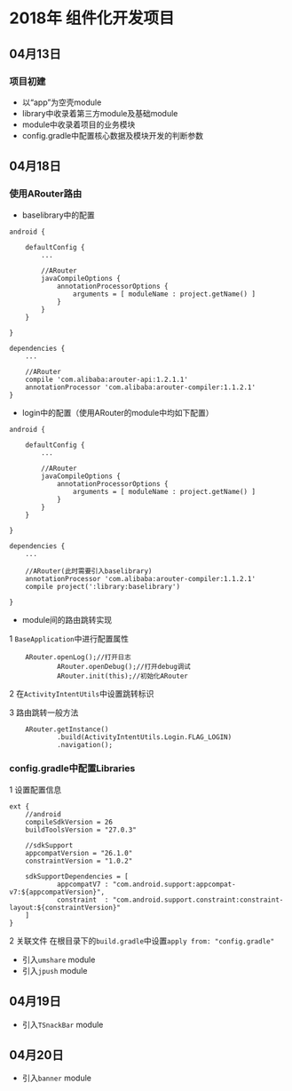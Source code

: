 # 2018年 组件化开发项目

## 04月13日
### 项目初建
* 以“app”为空壳module
* library中收录着第三方module及基础module
* module中收录着项目的业务模块
* config.gradle中配置核心数据及模块开发的判断参数

## 04月18日
### 使用ARouter路由
* baselibrary中的配置
```
android {

    defaultConfig {
        ...

        //ARouter
        javaCompileOptions {
            annotationProcessorOptions {
                arguments = [ moduleName : project.getName() ]
            }
        }
    }

}

dependencies {
    ...

    //ARouter
    compile 'com.alibaba:arouter-api:1.2.1.1'
    annotationProcessor 'com.alibaba:arouter-compiler:1.1.2.1'
}
```
* login中的配置（使用ARouter的module中均如下配置）
```
android {

    defaultConfig {
        ...

        //ARouter
        javaCompileOptions {
            annotationProcessorOptions {
                arguments = [ moduleName : project.getName() ]
            }
        }
    }

}

dependencies {
    ...

    //ARouter(此时需要引入baselibrary)
    annotationProcessor 'com.alibaba:arouter-compiler:1.1.2.1'
    compile project(':library:baselibrary')

}
```
* module间的路由跳转实现

1 `BaseApplication`中进行配置属性
```
    ARouter.openLog();//打开日志
            ARouter.openDebug();//打开debug调试
            ARouter.init(this);//初始化ARouter
```
2 在`ActivityIntentUtils`中设置跳转标识

3 路由跳转一般方法
```
    ARouter.getInstance()
            .build(ActivityIntentUtils.Login.FLAG_LOGIN)
            .navigation();
```
### config.gradle中配置Libraries

1 设置配置信息
```
ext {
    //android
    compileSdkVersion = 26
    buildToolsVersion = "27.0.3"

    //sdkSupport
    appcompatVersion = "26.1.0"
    constraintVersion = "1.0.2"

    sdkSupportDependencies = [
            appcompatV7 : "com.android.support:appcompat-v7:${appcompatVersion}",
            constraint  : "com.android.support.constraint:constraint-layout:${constraintVersion}"
    ]
}
```
2 关联文件
在根目录下的`build.gradle`中设置`apply from: "config.gradle"`

* 引入`umshare` module
* 引入`jpush` module

## 04月19日
* 引入`TSnackBar` module

## 04月20日
* 引入`banner` module